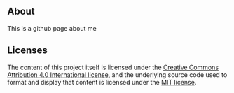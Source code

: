 ## About
This is a github page about me


## Licenses
The content of this project itself is licensed under the [Creative Commons Attribution 4.0 International license](https://creativecommons.org/licenses/by/4.0/), and the underlying source code used to format and display that content is licensed under the [MIT license](https://github.com/dwhwang/dwhwang.github.io/blob/master/LICENSE).
